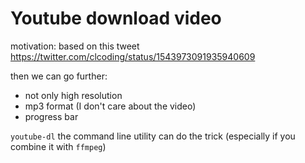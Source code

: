 # Youtube download video

motivation: based on this tweet
https://twitter.com/clcoding/status/1543973091935940609

then we can go further:
 * not only high resolution
 * mp3 format (I don't care about the video)
 * progress bar 
 
 `youtube-dl` the command line utility can do the trick (especially if you combine it with `ffmpeg`)
